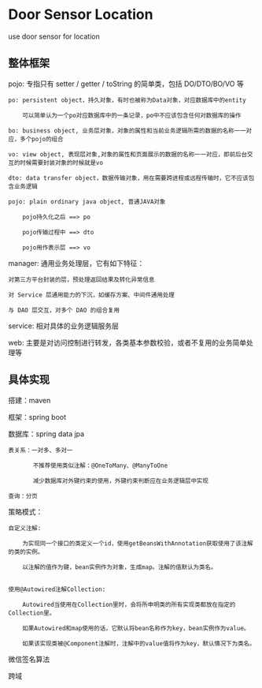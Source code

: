 # Door Sensor Location
use door sensor for location

## 整体框架
pojo: 专指只有 setter / getter / toString 的简单类，包括 DO/DTO/BO/VO 等

    po: persistent object，持久对象，有时也被称为Data对象，对应数据库中的entity
    
        可以简单认为一个po对应数据库中的一条记录，po中不应该包含任何对数据库的操作

    bo: business object, 业务层对象，对象的属性和当前业务逻辑所需的数据的名称一一对应，多个pojo的组合
    
    vo: view object, 表现层对象,对象的属性和页面展示的数据的名称一一对应，即前后台交互的时候需要封装对象的时候就是vo
    
    dto: data transfer object，数据传输对象，用在需要跨进程或远程传输时，它不应该包含业务逻辑
    
    pojo: plain ordinary java object, 普通JAVA对象
    
        pojo持久化之后 ==> po
        
        pojo传输过程中 ==> dto
        
        pojo用作表示层 ==> vo
   

manager: 通用业务处理层，它有如下特征：

    对第三方平台封装的层，预处理返回结果及转化异常信息
    
    对 Service 层通用能力的下沉，如缓存方案、中间件通用处理
    
    与 DAO 层交互，对多个 DAO 的组合复用

service: 相对具体的业务逻辑服务层

web: 主要是对访问控制进行转发，各类基本参数校验，或者不复用的业务简单处理等

## 具体实现
搭建：maven

框架：spring boot

数据库：spring data jpa

    表关系：一对多、多对一
           
           不推荐使用类似注解：@OneToMany、@ManyToOne
            
           减少数据库对外键约束的使用，外键约束判断应在业务逻辑层中实现
    
    查询：分页
    
策略模式：

    自定义注解:
    
        为实现同一个接口的类定义一个id，使用getBeansWithAnnotation获取使用了该注解的类的实例。
    
        以注解的值作为键，bean实例作为对象，生成map。注解的值默认为类名。
    
    
    使用@Autowired注解Collection:
    
        Autowired当使用在Collection里时，会将所申明类的所有实现类都放在指定的Collection里。
    
        如果Autowired和map使用的话，它默认将bean名称作为key，bean实例作为value。
    
        如果该实现类被@Component注解时，注解中的value值将作为key，默认情况下为类名。
        
微信签名算法

跨域